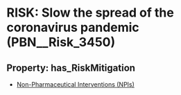 # RISK: __Slow the spread of the coronavirus pandemic__ (PBN__Risk_3450)

## Property: has_RiskMitigation

* [Non-Pharmaceutical Interventions (NPIs)](PBN__Mitigation_2419)

